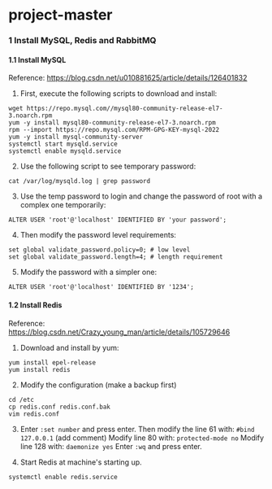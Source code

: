 # project-master

### 1 Install MySQL, Redis and RabbitMQ

#### 1.1 Install MySQL

Reference: https://blog.csdn.net/u010881625/article/details/126401832

1. First, execute the following scripts to download and install:

```shell
wget https://repo.mysql.com//mysql80-community-release-el7-3.noarch.rpm
yum -y install mysql80-community-release-el7-3.noarch.rpm
rpm --import https://repo.mysql.com/RPM-GPG-KEY-mysql-2022
yum -y install mysql-community-server
systemctl start mysqld.service
systemctl enable mysqld.service
```

2. Use the following script to see temporary password:

`cat /var/log/mysqld.log | grep password`

3. Use the temp password to login and change the password of root with a complex one temporarily:

`ALTER USER 'root'@'localhost' IDENTIFIED BY 'your password';`

4. Then modify the password level requirements:

```mysql
set global validate_password.policy=0; # low level
set global validate_password.length=4; # length requirement
```

5. Modify the password with a simpler one:

`ALTER USER 'root'@'localhost' IDENTIFIED BY '1234';`

#### 1.2 Install Redis

Reference: https://blog.csdn.net/Crazy_young_man/article/details/105729646

1. Download and install by yum:

```shell
yum install epel-release
yum install redis
```

2. Modify the configuration (make a backup first)

```shell
cd /etc
cp redis.conf redis.conf.bak
vim redis.conf
```

3. Enter `:set number` and press enter. 
   Then modify the line 61 with: `#bind 127.0.0.1` (add comment)
   Modify line 80 with: `protected-mode no`
   Modify line 128 with: `daemonize yes`
   Enter `:wq` and press enter. 

4. Start Redis at machine's starting up.

`systemctl enable redis.service`
